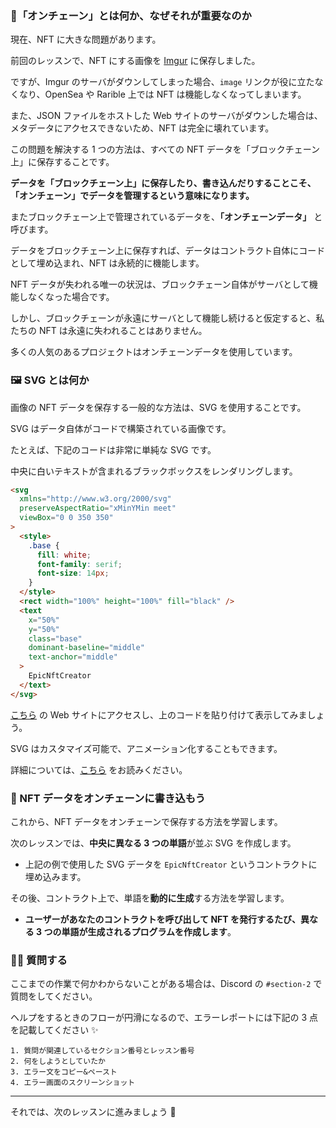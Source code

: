 ### 🔗「オンチェーン」とは何か、なぜそれが重要なのか

現在、NFT に大きな問題があります。

前回のレッスンで、NFT にする画像を [Imgur](https://imgur.com/) に保存しました。

ですが、Imgur のサーバがダウンしてしまった場合、`image` リンクが役に立たなくなり、OpenSea や Rarible 上では NFT は機能しなくなってしまいます。

また、JSON ファイルをホストした Web サイトのサーバがダウンした場合は、メタデータにアクセスできないため、NFT は完全に壊れています。

この問題を解決する 1 つの方法は、すべての NFT データを「ブロックチェーン上」に保存することです。

**データを「ブロックチェーン上」に保存したり、書き込んだりすることこそ、「オンチェーン」でデータを管理するという意味になります。**

またブロックチェーン上で管理されているデータを、**「オンチェーンデータ」** と呼びます。

データをブロックチェーン上に保存すれば、データはコントラクト自体にコードとして埋め込まれ、NFT は永続的に機能します。

NFT データが失われる唯一の状況は、ブロックチェーン自体がサーバとして機能しなくなった場合です。

しかし、ブロックチェーンが永遠にサーバとして機能し続けると仮定すると、私たちの NFT は永遠に失われることはありません。

多くの人気のあるプロジェクトはオンチェーンデータを使用しています。

### 🖼 SVG とは何か

画像の NFT データを保存する一般的な方法は、SVG を使用することです。

SVG はデータ自体がコードで構築されている画像です。

たとえば、下記のコードは非常に単純な SVG です。

中央に白いテキストが含まれるブラックボックスをレンダリングします。

```html
<svg
  xmlns="http://www.w3.org/2000/svg"
  preserveAspectRatio="xMinYMin meet"
  viewBox="0 0 350 350"
>
  <style>
    .base {
      fill: white;
      font-family: serif;
      font-size: 14px;
    }
  </style>
  <rect width="100%" height="100%" fill="black" />
  <text
    x="50%"
    y="50%"
    class="base"
    dominant-baseline="middle"
    text-anchor="middle"
  >
    EpicNftCreator
  </text>
</svg>
```

[こちら](https://www.svgviewer.dev/) の Web サイトにアクセスし、上のコードを貼り付けて表示してみましょう。

SVG はカスタマイズ可能で、アニメーション化することもできます。

詳細については、[こちら](https://developer.mozilla.org/ja/docs/Web/SVG/Tutorial) をお読みください。

### 🤘 NFT データをオンチェーンに書き込もう

これから、NFT データをオンチェーンで保存する方法を学習します。

次のレッスンでは、**中央に異なる 3 つの単語**が並ぶ SVG を作成します。

- 上記の例で使用した SVG データを `EpicNftCreator` というコントラクトに埋め込みます。

その後、コントラクト上で、単語を**動的に生成**する方法を学習します。

- **ユーザーがあなたのコントラクトを呼び出して NFT を発行するたび、異なる 3 つの単語が生成されるプログラムを作成します**。

### 🙋‍♂️ 質問する

ここまでの作業で何かわからないことがある場合は、Discord の `#section-2` で質問をしてください。

ヘルプをするときのフローが円滑になるので、エラーレポートには下記の 3 点を記載してください ✨

```
1. 質問が関連しているセクション番号とレッスン番号
2. 何をしようとしていたか
3. エラー文をコピー&ペースト
4. エラー画面のスクリーンショット
```

---

それでは、次のレッスンに進みましょう 🎉
